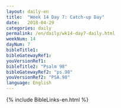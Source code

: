 ```yaml
---
layout: daily-en
title:  "Week 14 Day 7: Catch-up Day"
date:   2018-04-29
categories: daily
permalink: /en/daily/wk14-day7-daily.html
weekNum: 14
dayNum: 7
bibleTitle1: 
bibleGatewayRef1: 
youVersionRef1:
bibleTitle2: "Psalm 98"
bibleGatewayRef2: "ps.98"
youVersionRef2: "PSA.98"
language: English
---
```


{% include BibleLinks-en.html %}
